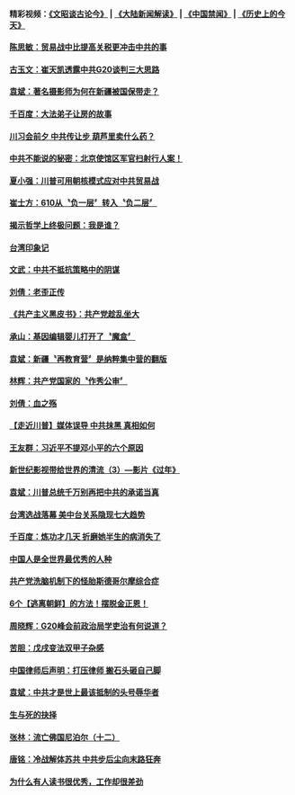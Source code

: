 #### 精彩视频：[《文昭谈古论今》](https://github.com/gfw-breaker/wenzhao/blob/master/README.md?t=12010631) | [《大陆新闻解读》](https://github.com/gfw-breaker/ntdtv-comedy/blob/master/README.md?t=12010631) | [《中国禁闻》](https://github.com/gfw-breaker/ntdtv-news/blob/master/README.md?t=12010631) | [《历史上的今天》](https://github.com/gfw-breaker/today-in-history/blob/master/README.md?t=12010631) 

#### [陈思敏：贸易战中比提高关税更冲击中共的事](../pages/news207/a1401460.md?t=12010631) 

#### [古玉文：崔天凯透露中共G20谈判三大思路](../pages/news207/a1401459.md?t=12010631) 

#### [袁斌：著名摄影师为何在新疆被国保带走？](../pages/news207/a1401458.md?t=12010631) 

#### [千百度：大法弟子让房的故事](../pages/news207/a1401457.md?t=12010631) 

#### [川习会前夕 中共传让步 葫芦里卖什么药？](../pages/news207/a1401456.md?t=12010631) 

#### [中共不能说的秘密：北京使馆区军官扫射行人案！](../pages/news207/a1401423.md?t=12010631) 


#### [夏小强：川普可用朝核模式应对中共贸易战](../pages/news207/a1401379.md?t=12010631) 

#### [崔士方：610从〝负一层〞转入〝负二层〞](../pages/news207/a1401378.md?t=12010631) 

#### [揭示哲学上终极问题：我是谁？](../pages/news207/a1401376.md?t=12010631) 

#### [台湾印象记](../pages/news207/a1401375.md?t=12010631) 

#### [文武：中共不抵抗策略中的阴谋](../pages/news207/a1401368.md?t=12010631) 

#### [刘倩：老歪正传](../pages/news207/a1401364.md?t=12010631) 

#### [《共产主义黑皮书》：共产党趁乱坐大](../pages/news207/a1401336.md?t=12010631) 

#### [承山：基因编辑婴儿打开了〝魔盒〞](../pages/news207/a1401332.md?t=12010631) 

#### [袁斌：新疆〝再教育营〞是纳粹集中营的翻版](../pages/news207/a1401329.md?t=12010631) 

#### [林辉：共产党国家的〝作秀公审〞](../pages/news207/a1401328.md?t=12010631) 

#### [刘倩：血之殇](../pages/news207/a1401309.md?t=12010631) 

#### [【走近川普】媒体误导 中共抹黑 真相如何](../pages/news207/a1401306.md?t=12010631) 

#### [王友群：习近平不提邓小平的六个原因](../pages/news207/a1400950.md?t=12010631) 

#### [新世纪影视带给世界的清流（3）—影片《过年》](../pages/news207/a1401156.md?t=12010631) 

#### [袁斌：川普总统千万别再把中共的承诺当真](../pages/news207/a1401177.md?t=12010631) 

#### [台湾选战落幕 美中台关系隐现七大趋势](../pages/news207/a1401176.md?t=12010631) 

#### [千百度：炼功才几天 折磨她半生的病消失了](../pages/news207/a1401174.md?t=12010631) 

#### [中国人是全世界最优秀的人种](../pages/news207/a1401000.md?t=12010631) 

#### [共产党洗脑机制下的怪胎斯德哥尔摩综合症](../pages/news207/a1401111.md?t=12010631) 

#### [6个【逃离朝鲜】的方法！摆脱金正恩！](../pages/news207/a1401114.md?t=12010631) 

#### [周晓辉：G20峰会前政治局学吏治有何说道？](../pages/news207/a1401072.md?t=12010631) 

#### [苦胆：戊戌变法双甲子杂感](../pages/news207/a1401017.md?t=12010631) 

#### [中国律师后声明：打压律师 搬石头砸自己脚](../pages/news207/a1401010.md?t=12010631) 

#### [袁斌：中共才是世上最该抵制的头号辱华者](../pages/news207/a1401009.md?t=12010631) 

#### [生与死的抉择](../pages/news207/a1401008.md?t=12010631) 

#### [张林：流亡佛国尼泊尔（十二）](../pages/news207/a1401004.md?t=12010631) 

#### [唐铭：冷战解体苏共 中共步后尘向末路狂奔](../pages/news207/a1401003.md?t=12010631) 

#### [为什么有人读书很优秀，工作却很差劲](../pages/news207/a1401001.md?t=12010631) 


